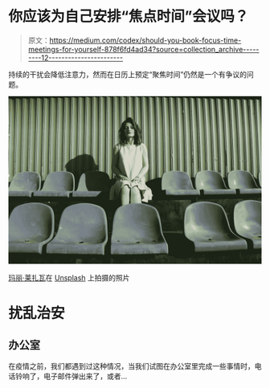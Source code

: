 # 你应该为自己安排“焦点时间”会议吗？

> 原文：<https://medium.com/codex/should-you-book-focus-time-meetings-for-yourself-878f6fd4ad34?source=collection_archive---------12----------------------->

持续的干扰会降低注意力，然而在日历上预定“聚焦时间”仍然是一个有争议的问题。

![](img/36b62ee0a19be687194ead0a80163952.png)

[玛丽·莱扎瓦](https://unsplash.com/@marilezhava?utm_source=unsplash&utm_medium=referral&utm_content=creditCopyText)在 [Unsplash](https://unsplash.com/s/photos/one-person-meeting?utm_source=unsplash&utm_medium=referral&utm_content=creditCopyText) 上拍摄的照片

# 扰乱治安

## 办公室

在疫情之前，我们都遇到过这种情况，当我们试图在办公室里完成一些事情时，电话铃响了，电子邮件弹出来了，或者…